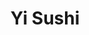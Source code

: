 ---
layout: place
title: "Yi Sushi"
permalink: /california/el-cajon/yi-sushi.html
stateAbbr: CA
stateName: California
cityName: El Cajon
seo:
  name: "Yi Sushi"
  type: Restaurant
  links: http://yisushisd.com/
description: "Yi Sushi serves delicious sushi in El Cajon, California. Try fresh Japanese dishes for a great dining experience. Available for takeout, delivery, lunch, and dinner."
place_id: ChIJa2M82LVb2YARV2GaSQt51qY
photos:
  - name: >-
      places/ChIJa2M82LVb2YARV2GaSQt51qY/photos/AeeoHcKGd-ZlK4P8-CMNvPve89W49V7VTSWPxJLeEVeRSd3wPofPpW26kvoOrLQc3o4TI-Db3YZJ9ykkEQkqXhVj67WlZwwlDkgOq3uo267gbqX72K9gcA7l7LGl67MqGIYOCj3XadPyOBF6Dmo-qEJnXyQoxVobxBO6MJGeyWtUvUKoJ_iqb97EX5pkjNTdg8z7XaWu_AcH-6VX8ELXXs-9HYRbMtYAzliyzCm9L9AOMT11qrMBvuHOD8lIYhEthbrijGh2Hoe2_U-vrUQY56AvShqctxf1h8j_IQB6kcbSdq3zxa_reDkKjoN86X9vFwi3OElIuzg090PCWM2TGlblkQlIM5o6vEQdofUFtCvB06UrGcIAKGmnHOXwaRGa_B9EoHSL24vaR3Eueebulyoz-HS21c7F8t6fZlFbSjL7m-ee4hbq
    widthPx: 1080
    heightPx: 1213
    authorAttributions:
      - displayName: Mullen Teodoro
        uri: https://maps.google.com/maps/contrib/101773021802410002577
        photoUri: >-
          https://lh3.googleusercontent.com/a-/ALV-UjXnpfwVnPcAaXFbyzxFJ44CWMHpV-zAWBppnc6UP3VQp3EeiYhF=s100-p-k-no-mo
    flagContentUri: >-
      https://www.google.com/local/imagery/report/?cb_client=maps_api_places.places_api&image_key=!1e10!2sCIHM0ogKEICAgIDnieO4pwE&hl=en-US
    googleMapsUri: >-
      https://www.google.com/maps/place//data=!3m4!1e2!3m2!1sCIHM0ogKEICAgIDnieO4pwE!2e10!4m2!3m1!1s0x80d95bb5d83c636b:0xa6d6790b499a6157
  - name: >-
      places/ChIJa2M82LVb2YARV2GaSQt51qY/photos/AeeoHcKt3s6BS-F7bbMvx7lwmoNp1dKfMguchgzcZRS_S5CvrntQwmZ7At8GjEQHsqzl_UK_oQUONQNZzw-pdFqoV2jxqkyn1Jf2KLBue6IfnAN5LDdYANgW9IvfrIIKHgk45ifuIfAiyi-7x5aAH1qJWgrn2DvRtTC326NusM7iMOrYFyXhQuFMO7ynd9TxqXr08tYh9iXmXEvhKkiX0FnOgO1xBPBAXYl4iHgB_iqjJ0KvgVOdeWdVcY_djfpGE-oAoimNxutZb-WeM8Y3Fe8ZAg4WPO6b-SaPmRThofsRI4F9cBXDRI2Xh6hudrGfwl-Rvx2LocVPkOvxnW-0Fs1ViPjjh-RnO74oUy1ybwZrC_cASyGBJcgvGx6ij29O5u7cyOLtvp4_FTxOTXLSC5Jkscg5ILMYz6viww83gSk_uuY
    widthPx: 4000
    heightPx: 3000
    authorAttributions:
      - displayName: David Hughes
        uri: https://maps.google.com/maps/contrib/107007708188199974861
        photoUri: >-
          https://lh3.googleusercontent.com/a-/ALV-UjUXQGGmpWqsmc_SXZVt9Y4X6YzhX-lyAOIaeiIA-kEM4DXo3mQx=s100-p-k-no-mo
    flagContentUri: >-
      https://www.google.com/local/imagery/report/?cb_client=maps_api_places.places_api&image_key=!1e10!2sCIHM0ogKEICAgIDZwJX5dw&hl=en-US
    googleMapsUri: >-
      https://www.google.com/maps/place//data=!3m4!1e2!3m2!1sCIHM0ogKEICAgIDZwJX5dw!2e10!4m2!3m1!1s0x80d95bb5d83c636b:0xa6d6790b499a6157
  - name: >-
      places/ChIJa2M82LVb2YARV2GaSQt51qY/photos/AeeoHcIG-w0sGFmMaWOhZycdhNLV0zUt4qH_RrXZsv2XTqS4DJfvFWC3wyd8FOA6ixsGRTTVs6TojG7hOj6N-5mc_fIIrO3xaT-r9W8GRrgVvZgxh7XX7xilDYk8-EhBjykrtJH911yJ0IA__oAQCijy3Z7A5yOwYX-swGVaXuItELj9IGPmA5E8YQWOfHweNdaEs3uIbAgwgkI5ep_I-46pH-Gej80mACW3jYUldCdRPrGHOfBmEul3eOwtbRH43I0Cif7AxMe4OoDamz91W3AUwZZr6z2MlrJdi0EmhW1i3g-OqPUQFCTYBSRCjaRZmKvNcAWt_lKI2b1agIxnvGLS3sJFeLM--tPZ9U4YxenLwzuvLqQT91KeMQWjxLNSP4eWRswGds2a5jfQ7nMCWRglzKc2OkReAEckde5Up6jmc7ZfH_ry
    widthPx: 4032
    heightPx: 3024
    authorAttributions:
      - displayName: Richard Picard
        uri: https://maps.google.com/maps/contrib/105785437198258394207
        photoUri: >-
          https://lh3.googleusercontent.com/a-/ALV-UjXG3L_Fpk8pVubY2AP3Dwy5B0QJywe60bbqInw2g9gG-fVClo1c=s100-p-k-no-mo
    flagContentUri: >-
      https://www.google.com/local/imagery/report/?cb_client=maps_api_places.places_api&image_key=!1e10!2sCIHM0ogKEICAgIC7t5a3kAE&hl=en-US
    googleMapsUri: >-
      https://www.google.com/maps/place//data=!3m4!1e2!3m2!1sCIHM0ogKEICAgIC7t5a3kAE!2e10!4m2!3m1!1s0x80d95bb5d83c636b:0xa6d6790b499a6157
  - name: >-
      places/ChIJa2M82LVb2YARV2GaSQt51qY/photos/AeeoHcLC_vVpAAnOWun73UwsIPEa7C_JyV0yibiXTU8tVhQpRUAczhVq-wBIvHvwDb9fpTWUYYuygF9oITsqV4aTEFDrVnIouyN9O5i7aXUH5mF4ABuNJyzqRZLJ1xliLEQeyUANnHuyAtibVInC3rQQyw1B0_-bI1XhHI0Pmxoj81Xmrz0PecOoW-_HcU1pq8v2Gdwd6Bija4WbzfoFtMBz8hx-Mkd8DpsacIAWEljFmTcmoelsuY1rTXecGaRLRyDbTTzZZE9SYGYqvsBUkN1-OYStIxUSEGfNBS4UTrwQyNbq6Hj31Nva3aoiRbA87gFfxjFbhg4VfEygiRVRHs8S_hz6BKVWVeHH01BhI-xR9PS-My2mjTyPynMWblb2c7bnqwa-NfnfYMpK1Q_jTSVEQd4aOzpcO-GdXlmhjOf2wa-ighNx
    widthPx: 3698
    heightPx: 2415
    authorAttributions:
      - displayName: Mullen Teodoro
        uri: https://maps.google.com/maps/contrib/101773021802410002577
        photoUri: >-
          https://lh3.googleusercontent.com/a-/ALV-UjXnpfwVnPcAaXFbyzxFJ44CWMHpV-zAWBppnc6UP3VQp3EeiYhF=s100-p-k-no-mo
    flagContentUri: >-
      https://www.google.com/local/imagery/report/?cb_client=maps_api_places.places_api&image_key=!1e10!2sCIHM0ogKEICAgICj7ZPJtQE&hl=en-US
    googleMapsUri: >-
      https://www.google.com/maps/place//data=!3m4!1e2!3m2!1sCIHM0ogKEICAgICj7ZPJtQE!2e10!4m2!3m1!1s0x80d95bb5d83c636b:0xa6d6790b499a6157
  - name: >-
      places/ChIJa2M82LVb2YARV2GaSQt51qY/photos/AeeoHcLNYFVJ5nQVhl4xO99X5ObcxzJInZzO0q8Cs6NCqkwx1tjK9TamAZBFg8OLOm4dfQ-RknsU9WzvjMHQ5ZIHYPCryWdOTE5AINaaXyBDiJI0e5NF8frmW_9EkjuGFoncy84g24xQIz8fUKuLRh0ipYXYehHNaPc0Q8Pr1Zl0cZrgwHi-WUfrMEQq9cuIF1CJk8a_wsDtrscZ8zpglLur9mmGRp9Yw8gyfQ1sLfh2qWR_Djs9s1rlQ-dgcqkbfpOz7wRRfGYXqqxYtgXOxp7oO99NVJ9c1re-PDOBOKPnOpoXjWlPFy_dmuCPqZvaKb7Z5EQcp9uxMfe1R-SgbgjV8JhhKhBDyUWRSMUcRM3wJGIjWWQyDlQTRUsvCmoRQKGYyeKTjSZAKGwfF_chQUnjLIHuKtTFu2guRA93jDN6rSABAvg
    widthPx: 4800
    heightPx: 3600
    authorAttributions:
      - displayName: Richard Picard
        uri: https://maps.google.com/maps/contrib/105785437198258394207
        photoUri: >-
          https://lh3.googleusercontent.com/a-/ALV-UjXG3L_Fpk8pVubY2AP3Dwy5B0QJywe60bbqInw2g9gG-fVClo1c=s100-p-k-no-mo
    flagContentUri: >-
      https://www.google.com/local/imagery/report/?cb_client=maps_api_places.places_api&image_key=!1e10!2sCIHM0ogKEICAgIC7t5a38AE&hl=en-US
    googleMapsUri: >-
      https://www.google.com/maps/place//data=!3m4!1e2!3m2!1sCIHM0ogKEICAgIC7t5a38AE!2e10!4m2!3m1!1s0x80d95bb5d83c636b:0xa6d6790b499a6157
  - name: >-
      places/ChIJa2M82LVb2YARV2GaSQt51qY/photos/AeeoHcK4WzSosMdP2THZcdrxv3jl4OgB1g8h0TbFIgW6m5VVGmLHZudwYpoVI94MZLLFoHiuIsuCEdXKnZxK6NkY2WzMoV30rTK8TPkpI-2xIMWynuuwyJ1OUJYe_4nz4P90gMl90M32A9SqL71vNDCbiECvHOU6w8y-4WTKfp-BKZMj2LgIcGW-DKct6VmbjqgC5rARCVj4lefqwvykZXoyeuzx1kaGv2sfE2uyuZSiZQKfYW0l7chEGFD9wVkQVMF40Hgmi7PUoIfBC59IC0HMzVg85C6QKFsErxBPkrslB4G60j0PPIAWRLLXbPpvZY_aaeYTOJhFgkfv3PKF9KuUy-FawSoXAmOz85AgE_IJgITczkv0NVPmVMf8V0iJ-J6RckkwgBJQ61K5ZNLMSlOOUmdk2CxkmynMS8FHcmXrW_Mdd9Ak
    widthPx: 4000
    heightPx: 1868
    authorAttributions:
      - displayName: juvo6969
        uri: https://maps.google.com/maps/contrib/103942032027707440630
        photoUri: >-
          https://lh3.googleusercontent.com/a-/ALV-UjVHihRUzXeew2RYPQVD8AQZJ2MsGy_3LpGlR8E2R6V9_D4mQ6ee=s100-p-k-no-mo
    flagContentUri: >-
      https://www.google.com/local/imagery/report/?cb_client=maps_api_places.places_api&image_key=!1e10!2sCIHM0ogKEICAgIDnkeX8kwE&hl=en-US
    googleMapsUri: >-
      https://www.google.com/maps/place//data=!3m4!1e2!3m2!1sCIHM0ogKEICAgIDnkeX8kwE!2e10!4m2!3m1!1s0x80d95bb5d83c636b:0xa6d6790b499a6157
  - name: >-
      places/ChIJa2M82LVb2YARV2GaSQt51qY/photos/AeeoHcLa5wOxS2W7Bb3W-lyL7vjdM3pleeQWCPFYtOot1WdAUjq2jZB6oFXMhqUA-GkdZrGuyhfRX5TkdkEFxsw0rCFftPacm5Bad4slh6vUTi-cKGdgmzicvAtF3NQs5aEFzO0JCiZAUBoT3e-U4OvxLvm2A5MFg1oqZFwjjjNdRmgsVpBQ_3O7ZWr1Rf1iHU3Y-1561O6sFycavaF3f10MoUpohsIo1Q6yTuIagAGyqgAigeuGRy_vgMiOhTd8j09QvsESJwj_emfLqDBHzrah9zXjCbtsr291_Gw2oRDk4FUt5UGBkcICdPbZO87Vq1yJ9hNNmcD_C0NOushV8-TWVH-UzrjiLTiURioXKtJ3OYfudax5SnFbfcB0s5TQGr8zFG1q956ZKU0vnlt4zGJvQc1XGnVVfD3TJ_pQXu9RUUX1Kw
    widthPx: 4000
    heightPx: 1848
    authorAttributions:
      - displayName: John Bathke
        uri: https://maps.google.com/maps/contrib/102717136976941136438
        photoUri: >-
          https://lh3.googleusercontent.com/a-/ALV-UjU0ywinA2SyU-kj1XwNXOdoq6e_DIo2sN6kiJJ8EOac6PU_UuMs=s100-p-k-no-mo
    flagContentUri: >-
      https://www.google.com/local/imagery/report/?cb_client=maps_api_places.places_api&image_key=!1e10!2sCIHM0ogKEICAgMCg8rO0BQ&hl=en-US
    googleMapsUri: >-
      https://www.google.com/maps/place//data=!3m4!1e2!3m2!1sCIHM0ogKEICAgMCg8rO0BQ!2e10!4m2!3m1!1s0x80d95bb5d83c636b:0xa6d6790b499a6157
  - name: >-
      places/ChIJa2M82LVb2YARV2GaSQt51qY/photos/AeeoHcIEjX0OAMqpx0Izq4_5fK-vNZjogXj9BxHQDFqX8Tiy0wdVfdhl2uADYCiylAxDpm8di40dQUSeI0abpDeNQvs0E7-JJNVMQg_R0XLhzKCPIUlN1nz1hJE_0ZOan2W7XhD41Wiib4vOQF8rKaZYJALyl42YBIvR00fRJOSAXapTZKWqPQNC5ct7CzAVYRy_f2yp1h9aTQ1h6X61wswq96s5vtYDeyj2B2Hz9z9JqR3Cy1GNrm80MvgAABSWVJsesf-j_oedUGQUlKAezT6WYRF8OYzm4Qf59ekrSGMWLx3q1Mv7na0dqGyygdxhrhfisuZi4W6pwnB5KUw3xhXz_avxlOSBLGwTFctXT9JxM-YhmMGrCndQe9WYsWjL09TpNxwaia5iN45Ay20_KSQYmEEA-7KcCcqhhKk1gsRibAhowg
    widthPx: 3024
    heightPx: 4032
    authorAttributions:
      - displayName: Darren Baker
        uri: https://maps.google.com/maps/contrib/104880809824952093904
        photoUri: >-
          https://lh3.googleusercontent.com/a-/ALV-UjWnGW7IXFL6pzJZjNTOnOI15vehQqzivYnzz9VmpICCiz6J86uw=s100-p-k-no-mo
    flagContentUri: >-
      https://www.google.com/local/imagery/report/?cb_client=maps_api_places.places_api&image_key=!1e10!2sCIHM0ogKEICAgICE1N30Lg&hl=en-US
    googleMapsUri: >-
      https://www.google.com/maps/place//data=!3m4!1e2!3m2!1sCIHM0ogKEICAgICE1N30Lg!2e10!4m2!3m1!1s0x80d95bb5d83c636b:0xa6d6790b499a6157
  - name: >-
      places/ChIJa2M82LVb2YARV2GaSQt51qY/photos/AeeoHcI_xtelTVXDsfBYdpFqw5_ADs2Tt8l9PvR2X2ALdgJfKv1KO9Gsnv19_8P6ASi4uxCVg8kq3JBNf8TiJvQMzh8AgS8imxZ35fGwwYMLwjM_9UnA_60t0abj3Vhy14y_46sQfHL4tT1MFWntzZF7IFyKASQEiZeYpyf4c1xm1P-B4HX-96rrkBPU-5cJ4jTChzGv9H22KafGohDk1EH7vqnqFFcYfPlFPJ2TFNW8gzOjEZdHSmHHfDxwGSrYGu8ciHD4qlBHwE9siMST5SyEyYtf_gajmt8v6F_DRL-VL7jz6hV75k6SWJytIF133HfadG5kj1Csgs2SbFqNzXGQ_VLSsLlzaJxiWqWwngVS5NOMzWJ-veoVbIxKkCjU6JRbqovM8OzTNZEV6Gxuk0fL1BIvUyhOPRjyKOs9TL0P4s8
    widthPx: 3024
    heightPx: 4032
    authorAttributions:
      - displayName: Richard Picard
        uri: https://maps.google.com/maps/contrib/105785437198258394207
        photoUri: >-
          https://lh3.googleusercontent.com/a-/ALV-UjXG3L_Fpk8pVubY2AP3Dwy5B0QJywe60bbqInw2g9gG-fVClo1c=s100-p-k-no-mo
    flagContentUri: >-
      https://www.google.com/local/imagery/report/?cb_client=maps_api_places.places_api&image_key=!1e10!2sCIHM0ogKEICAgIC7t5a3CA&hl=en-US
    googleMapsUri: >-
      https://www.google.com/maps/place//data=!3m4!1e2!3m2!1sCIHM0ogKEICAgIC7t5a3CA!2e10!4m2!3m1!1s0x80d95bb5d83c636b:0xa6d6790b499a6157
  - name: >-
      places/ChIJa2M82LVb2YARV2GaSQt51qY/photos/AeeoHcJvg38a4dpdCzHTMLodCV6mR0lXXKQhOLRJHmJs0bXPCCC-mFUl5WcYpNqIqKW6Fti9xhDS_LnKfgpxxHw-eo5jx_2h83faMtFvHNvgtVcKYpozoO5Bday3_g5OdKeaMrr_EfvZ1xV9pph23B4RdYnNw5FYsCUkuhsRtPmuV0_OvBFNDpQGRjxP59U6PiFjW8_o9_16wDuGLbT8ezmXKYBdsd34gFPdK2moW1HODD1YFS3cwpwhlg9jOL4uJnht0yU11ceEJ0GM1MZyGb9wL0_jw567pNDh-FoDxWxo6BmZjItIVbBMTVUNGMJ7JwN2u-vFlOB4YoYUukkPWtnyamiUMUri_5v6njaOOO6ZvHlDSDHPd-rJe_Spad0yap-uCPU69eKfK8vRAI6gCWkHcne5lXIGHqvOfNb9k1uLuCVkT7hp
    widthPx: 4032
    heightPx: 3024
    authorAttributions:
      - displayName: Richard Picard
        uri: https://maps.google.com/maps/contrib/105785437198258394207
        photoUri: >-
          https://lh3.googleusercontent.com/a-/ALV-UjXG3L_Fpk8pVubY2AP3Dwy5B0QJywe60bbqInw2g9gG-fVClo1c=s100-p-k-no-mo
    flagContentUri: >-
      https://www.google.com/local/imagery/report/?cb_client=maps_api_places.places_api&image_key=!1e10!2sCIHM0ogKEICAgIC7t5a3qAE&hl=en-US
    googleMapsUri: >-
      https://www.google.com/maps/place//data=!3m4!1e2!3m2!1sCIHM0ogKEICAgIC7t5a3qAE!2e10!4m2!3m1!1s0x80d95bb5d83c636b:0xa6d6790b499a6157
address: '2650 Jamacha Rd #139, El Cajon, CA 92019, USA'
street: '2650 Jamacha Rd #139'
city: El Cajon
state: CA
zip: '92019'
country: USA
neighborhood: null
latitude: '32.745000'
longitude: '-116.932778'
accessibility_options:
  wheelchairAccessibleParking: true
  wheelchairAccessibleEntrance: true
  wheelchairAccessibleRestroom: true
  wheelchairAccessibleSeating: true
business_status: OPERATIONAL
name: Yi Sushi
google_maps_links:
  directionsUri: >-
    https://www.google.com/maps/dir//''/data=!4m7!4m6!1m1!4e2!1m2!1m1!1s0x80d95bb5d83c636b:0xa6d6790b499a6157!3e0
  placeUri: https://maps.google.com/?cid=12021929344698573143
  writeAReviewUri: >-
    https://www.google.com/maps/place//data=!4m3!3m2!1s0x80d95bb5d83c636b:0xa6d6790b499a6157!12e1
  reviewsUri: >-
    https://www.google.com/maps/place//data=!4m4!3m3!1s0x80d95bb5d83c636b:0xa6d6790b499a6157!9m1!1b1
  photosUri: >-
    https://www.google.com/maps/place//data=!4m3!3m2!1s0x80d95bb5d83c636b:0xa6d6790b499a6157!10e5
primary_type: Sushi Restaurant
opening_hours:
  regular: null
  current: null
secondary_opening_hours:
  regular:
    weekdayDescriptions: null
    type: null
  current:
    weekdayDescriptions: null
    type: null
phone: (619) 741-8881
price_level: PRICE_LEVEL_MODERATE
price_range: $10 &ndash; $20
rating: '4.4'
rating_count: 0
website: http://yisushisd.com/
reviews:
  - name: >-
      places/ChIJa2M82LVb2YARV2GaSQt51qY/reviews/ChdDSUhNMG9nS0VJQ0FnTUNnOHJPMDJRRRAB
    relativePublishTimeDescription: a month ago
    rating: 5
    text:
      text: >-
        Good Japanese restaurant!  The Japanese food here was well-made and
        delicious.  They have a pretty extensive sushi menu.  However, I ordered
        the pork tonkatsu (fried pork cutlet), and it was one of the best
        katsu's I've ever had.  Other components of the meal -- the gyoza, salad
        with ginger dressing, and the appetizer of chicken karage -- were tasty
        as well.  The sushi was delicious too.  We had the Alaska roll, tempura
        vegetable roll, and cucumber roll.  The service was nice and attentive. 
        I recommend this establishment if you are in the mood for Japanese food,
        sushi and non sushi.
      languageCode: en
    originalText:
      text: >-
        Good Japanese restaurant!  The Japanese food here was well-made and
        delicious.  They have a pretty extensive sushi menu.  However, I ordered
        the pork tonkatsu (fried pork cutlet), and it was one of the best
        katsu's I've ever had.  Other components of the meal -- the gyoza, salad
        with ginger dressing, and the appetizer of chicken karage -- were tasty
        as well.  The sushi was delicious too.  We had the Alaska roll, tempura
        vegetable roll, and cucumber roll.  The service was nice and attentive. 
        I recommend this establishment if you are in the mood for Japanese food,
        sushi and non sushi.
      languageCode: en
    authorAttribution:
      displayName: John Bathke
      uri: https://www.google.com/maps/contrib/102717136976941136438/reviews
      photoUri: >-
        https://lh3.googleusercontent.com/a-/ALV-UjU0ywinA2SyU-kj1XwNXOdoq6e_DIo2sN6kiJJ8EOac6PU_UuMs=s128-c0x00000000-cc-rp-mo-ba5
    publishTime: '2025-02-15T20:04:15.971110Z'
    flagContentUri: >-
      https://www.google.com/local/review/rap/report?postId=ChdDSUhNMG9nS0VJQ0FnTUNnOHJPMDJRRRAB&d=17924085&t=1
    googleMapsUri: >-
      https://www.google.com/maps/reviews/data=!4m6!14m5!1m4!2m3!1sChdDSUhNMG9nS0VJQ0FnTUNnOHJPMDJRRRAB!2m1!1s0x80d95bb5d83c636b:0xa6d6790b499a6157
  - name: >-
      places/ChIJa2M82LVb2YARV2GaSQt51qY/reviews/ChZDSUhNMG9nS0VJQ0FnSUNudjUzZ0JREAE
    relativePublishTimeDescription: 6 months ago
    rating: 5
    text:
      text: >-
        Live near by and have been wanting to go there.  Ordered their 4 course
        special.  It was delicious!!  They actually serve toro!  They pay nice
        attention to presentation and the flavors are on point.  The fish is
        kept at a temperature so that when you taste it, it practically melts in
        your mouth.  Been to many restaurants that store their fish at very cold
        temperatures that you have chew it for a while.  This place is a
        sleeper, you must try!  Service was excellent and prompt with reasonable
        prices.  Definitely recommend and I am going back for the ramen.
      languageCode: en
    originalText:
      text: >-
        Live near by and have been wanting to go there.  Ordered their 4 course
        special.  It was delicious!!  They actually serve toro!  They pay nice
        attention to presentation and the flavors are on point.  The fish is
        kept at a temperature so that when you taste it, it practically melts in
        your mouth.  Been to many restaurants that store their fish at very cold
        temperatures that you have chew it for a while.  This place is a
        sleeper, you must try!  Service was excellent and prompt with reasonable
        prices.  Definitely recommend and I am going back for the ramen.
      languageCode: en
    authorAttribution:
      displayName: Quetzal Coatl
      uri: https://www.google.com/maps/contrib/115549799606433840877/reviews
      photoUri: >-
        https://lh3.googleusercontent.com/a-/ALV-UjVlZsrjodMxaBfKYk-l788R6-YLrTUD-vH2a6fw5Crtgrr1AkFE=s128-c0x00000000-cc-rp-mo
    publishTime: '2024-10-01T18:02:34.070134Z'
    flagContentUri: >-
      https://www.google.com/local/review/rap/report?postId=ChZDSUhNMG9nS0VJQ0FnSUNudjUzZ0JREAE&d=17924085&t=1
    googleMapsUri: >-
      https://www.google.com/maps/reviews/data=!4m6!14m5!1m4!2m3!1sChZDSUhNMG9nS0VJQ0FnSUNudjUzZ0JREAE!2m1!1s0x80d95bb5d83c636b:0xa6d6790b499a6157
  - name: >-
      places/ChIJa2M82LVb2YARV2GaSQt51qY/reviews/ChZDSUhNMG9nS0VJQ0FnSUN4ajdYNFVBEAE
    relativePublishTimeDescription: 4 months ago
    rating: 5
    text:
      text: >-
        The service was excellent. The food was excellent Phoebe are Chef made
        our roles exactly the way we wanted them. We ordered food from the
        kitchen as well, and it was excellent too. The place was moderately
        busy, very clean, and like I said, the staff was very helpful and
        friendly.

        we will be here again for sure!
      languageCode: en
    originalText:
      text: >-
        The service was excellent. The food was excellent Phoebe are Chef made
        our roles exactly the way we wanted them. We ordered food from the
        kitchen as well, and it was excellent too. The place was moderately
        busy, very clean, and like I said, the staff was very helpful and
        friendly.

        we will be here again for sure!
      languageCode: en
    authorAttribution:
      displayName: David Hughes
      uri: https://www.google.com/maps/contrib/107007708188199974861/reviews
      photoUri: >-
        https://lh3.googleusercontent.com/a-/ALV-UjUXQGGmpWqsmc_SXZVt9Y4X6YzhX-lyAOIaeiIA-kEM4DXo3mQx=s128-c0x00000000-cc-rp-mo-ba6
    publishTime: '2024-11-16T02:43:51.992324Z'
    flagContentUri: >-
      https://www.google.com/local/review/rap/report?postId=ChZDSUhNMG9nS0VJQ0FnSUN4ajdYNFVBEAE&d=17924085&t=1
    googleMapsUri: >-
      https://www.google.com/maps/reviews/data=!4m6!14m5!1m4!2m3!1sChZDSUhNMG9nS0VJQ0FnSUN4ajdYNFVBEAE!2m1!1s0x80d95bb5d83c636b:0xa6d6790b499a6157
  - name: >-
      places/ChIJa2M82LVb2YARV2GaSQt51qY/reviews/ChZDSUhNMG9nS0VJQ0FnSUM3dDVhM1lBEAE
    relativePublishTimeDescription: 7 months ago
    rating: 5
    text:
      text: >-
        This was me and my spouses first time coming here. We were searching
        around for sushi spots and saw that this location has 4.4 stars and
        located in Rancho San Diego.


        Let me just say, wow. The food, the atmosphere and the customer service
        were absolutely amazing. We will definitely be coming back here.


        We ordered the (1) Godzilla roll, (2)San Diego roll, (2) sashimi, (1)
        Crunch roll, (1) guappo roll, cucumber salad and shrimp tempura.


        Total bill for the above was almost $100.00 which is not bad for sushi.


        Parking was not an issue. Plenty of parking in a good area. If you
        haven’t tried this location out, definitely recommend. It’s worthy of
        your business.
      languageCode: en
    originalText:
      text: >-
        This was me and my spouses first time coming here. We were searching
        around for sushi spots and saw that this location has 4.4 stars and
        located in Rancho San Diego.


        Let me just say, wow. The food, the atmosphere and the customer service
        were absolutely amazing. We will definitely be coming back here.


        We ordered the (1) Godzilla roll, (2)San Diego roll, (2) sashimi, (1)
        Crunch roll, (1) guappo roll, cucumber salad and shrimp tempura.


        Total bill for the above was almost $100.00 which is not bad for sushi.


        Parking was not an issue. Plenty of parking in a good area. If you
        haven’t tried this location out, definitely recommend. It’s worthy of
        your business.
      languageCode: en
    authorAttribution:
      displayName: Richard Picard
      uri: https://www.google.com/maps/contrib/105785437198258394207/reviews
      photoUri: >-
        https://lh3.googleusercontent.com/a-/ALV-UjXG3L_Fpk8pVubY2AP3Dwy5B0QJywe60bbqInw2g9gG-fVClo1c=s128-c0x00000000-cc-rp-mo-ba3
    publishTime: '2024-08-19T01:47:10.387712Z'
    flagContentUri: >-
      https://www.google.com/local/review/rap/report?postId=ChZDSUhNMG9nS0VJQ0FnSUM3dDVhM1lBEAE&d=17924085&t=1
    googleMapsUri: >-
      https://www.google.com/maps/reviews/data=!4m6!14m5!1m4!2m3!1sChZDSUhNMG9nS0VJQ0FnSUM3dDVhM1lBEAE!2m1!1s0x80d95bb5d83c636b:0xa6d6790b499a6157
  - name: >-
      places/ChIJa2M82LVb2YARV2GaSQt51qY/reviews/ChZDSUhNMG9nS0VJQ0FnTUR3cWF2Wk5REAE
    relativePublishTimeDescription: 2 weeks ago
    rating: 5
    text:
      text: >-
        I had chicken teriyaki bowl and wow it's the best one I had no lie and I
        had lots of them the sushi looks good too the 4 pieces I got where nice
        and fresh and I was caught by surprise with the skillet wow so good
      languageCode: en
    originalText:
      text: >-
        I had chicken teriyaki bowl and wow it's the best one I had no lie and I
        had lots of them the sushi looks good too the 4 pieces I got where nice
        and fresh and I was caught by surprise with the skillet wow so good
      languageCode: en
    authorAttribution:
      displayName: Chesse P1
      uri: https://www.google.com/maps/contrib/114117855025919246424/reviews
      photoUri: >-
        https://lh3.googleusercontent.com/a/ACg8ocLgpdP5X5SeI_sqDW5BtN3FkV4o9dMf9OeZzcyPGEvuwi59lA=s128-c0x00000000-cc-rp-mo
    publishTime: '2025-03-26T20:39:10.639869Z'
    flagContentUri: >-
      https://www.google.com/local/review/rap/report?postId=ChZDSUhNMG9nS0VJQ0FnTUR3cWF2Wk5REAE&d=17924085&t=1
    googleMapsUri: >-
      https://www.google.com/maps/reviews/data=!4m6!14m5!1m4!2m3!1sChZDSUhNMG9nS0VJQ0FnTUR3cWF2Wk5REAE!2m1!1s0x80d95bb5d83c636b:0xa6d6790b499a6157
parking_options:
  freeParkingLot: true
  freeStreetParking: true
  valetParking: false
payment_options:
  acceptsCreditCards: true
  acceptsDebitCards: true
  acceptsCashOnly: false
  acceptsNfc: true
allow_dogs: null
curbside_pickup: null
delivery: true
dine_in: true
good_for_children: true
good_for_groups: true
good_for_sports: false
live_music: false
menu_for_children: true
outdoor_seating: false
reservable: null
restroom: true
serves_beer: true
serves_breakfast: false
serves_brunch: false
serves_cocktails: false
serves_coffee: false
serves_dinner: true
serves_dessert: true
serves_lunch: true
serves_vegetarian_food: true
serves_wine: true
takeout: true
update_category: essentials
summary: null

---